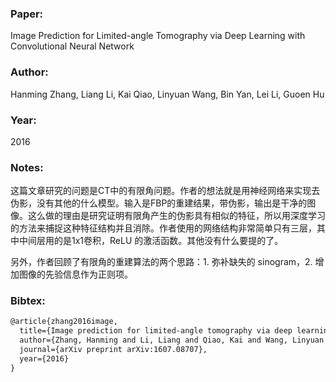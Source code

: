 ### Paper:

Image Prediction for Limited-angle Tomography via Deep Learning with Convolutional Neural Network

### Author:

Hanming Zhang, Liang Li, Kai Qiao, Linyuan Wang, Bin Yan, Lei Li, Guoen Hu

### Year:

2016

### Notes:

这篇文章研究的问题是CT中的有限角问题。作者的想法就是用神经网络来实现去伪影，没有其他的什么模型。输入是FBP的重建结果，带伪影，输出是干净的图像。这么做的理由是研究证明有限角产生的伪影具有相似的特征，所以用深度学习的方法来捕捉这种特征结构并且消除。作者使用的网络结构非常简单只有三层，其中中间层用的是1x1卷积，ReLU 的激活函数。其他没有什么要提的了。

另外，作者回顾了有限角的重建算法的两个思路：1. 弥补缺失的 sinogram，2. 增加图像的先验信息作为正则项。

### Bibtex:

```latex
@article{zhang2016image,
  title={Image prediction for limited-angle tomography via deep learning with convolutional neural network},
  author={Zhang, Hanming and Li, Liang and Qiao, Kai and Wang, Linyuan and Yan, Bin and Li, Lei and Hu, Guoen},
  journal={arXiv preprint arXiv:1607.08707},
  year={2016}
}
```